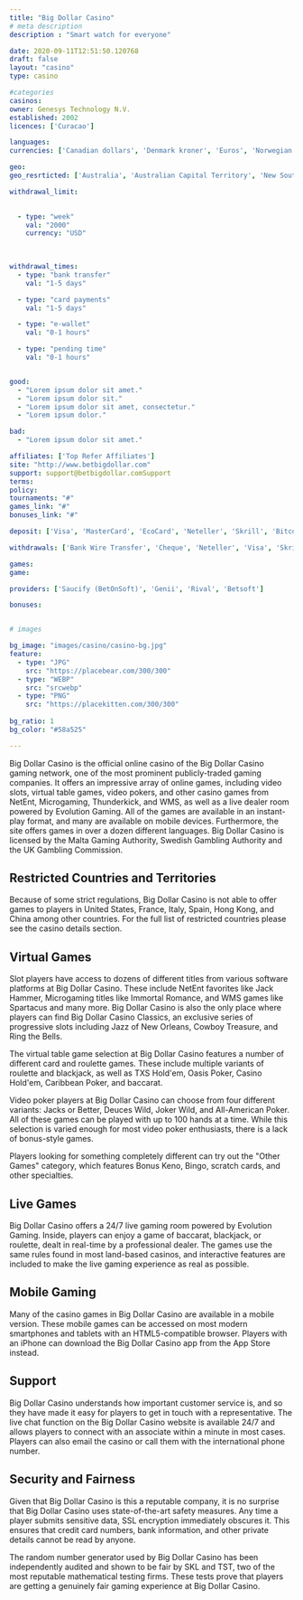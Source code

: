 ```yaml
---
title: "Big Dollar Casino"
# meta description
description : "Smart watch for everyone"

date: 2020-09-11T12:51:50.120768
draft: false
layout: "casino" 
type: casino

#categories
casinos: 
owner: Genesys Technology N.V.
established: 2002
licences: ['Curacao']

languages: 
currencies: ['Canadian dollars', 'Denmark kroner', 'Euros', 'Norwegian kroner', 'US dollars', 'New Zealand dollars', 'British pounds sterling']

geo: 
geo_resrticted: ['Australia', 'Australian Capital Territory', 'New South Wales', 'Northern Territory', 'Queensland', 'South Australia', 'Tasmania', 'Victoria', 'Western Australia', 'Curaçao', 'France', 'Germany', 'Baden-Württemberg', 'Bayern', 'Berlin', 'Brandenburg', 'Bremen', 'Hamburg', 'Hessen', 'Mecklenburg-Vorpommern', 'Niedersachsen', 'Nordrhein-Westfalen', 'Rheinland-Pfalz', 'Saarland', 'Sachsen', 'Sachsen-Anhalt', 'Schleswig-Holstein', 'Thüringen', 'Hungary', 'Italy', 'Netherlands', 'South Africa', 'Spain', 'Sweden', 'Switzerland', 'United Kingdom', 'United States', 'Alabama', 'Alaska', 'American Samoa', 'Arizona', 'Arkansas', 'California', 'Colorado', 'Connecticut', 'Delaware', 'District of Columbia', 'Florida', 'Georgia(US)', 'Guam', 'Hawaii', 'Idaho', 'Illinois', 'Indiana', 'Iowa', 'Kansas', 'Kentucky', 'Louisiana', 'Maine', 'Maryland', 'Massachusetts', 'Michigan', 'Minnesota', 'Mississippi', 'Missouri', 'Montana', 'Nebraska', 'Nevada', 'New Hampshire', 'New Jersey', 'New Mexico', 'New York', 'North Carolina', 'North Dakota', 'Northern Mariana Islands', 'Ohio', 'Oklahoma', 'Oregon', 'Pennsylvania', 'Rhode Island', 'South Carolina', 'South Dakota', 'Tennessee', 'Texas', 'U.S. Virgin Islands', 'Utah', 'Vermont', 'Virginia', 'Washington', 'West Virginia', 'Wisconsin', 'Wyoming']

withdrawal_limit:

  
  - type: "week"
    val: "2000"
    currency: "USD"
  
  

withdrawal_times:
  - type: "bank transfer"
    val: "1-5 days"

  - type: "card payments"
    val: "1-5 days"

  - type: "e-wallet"
    val: "0-1 hours"

  - type: "pending time"
    val: "0-1 hours"


good:
  - "Lorem ipsum dolor sit amet."
  - "Lorem ipsum dolor sit."
  - "Lorem ipsum dolor sit amet, consectetur."
  - "Lorem ipsum dolor."

bad:
  - "Lorem ipsum dolor sit amet."

affiliates: ['Top Refer Affiliates']
site: "http://www.betbigdollar.com"
support: support@betbigdollar.comSupport
terms:
policy:
tournaments: "#"
games_link: "#"
bonuses_link: "#"

deposit: ['Visa', 'MasterCard', 'EcoCard', 'Neteller', 'Skrill', 'Bitcoin']

withdrawals: ['Bank Wire Transfer', 'Cheque', 'Neteller', 'Visa', 'Skrill', 'MasterCard', 'Bitcoin']

games: 
game:

providers: ['Saucify (BetOnSoft)', 'Genii', 'Rival', 'Betsoft']

bonuses:


# images

bg_image: "images/casino/casino-bg.jpg"  
feature:
  - type: "JPG" 
    src: "https://placebear.com/300/300"
  - type: "WEBP"
    src: "srcwebp"
  - type: "PNG"
    src: "https://placekitten.com/300/300"  
 
bg_ratio: 1 
bg_color: "#58a525"  

---
```


Big Dollar Casino is the official online casino of the Big Dollar Casino gaming network, one of the most prominent publicly-traded gaming companies. It offers an impressive array of online games, including video slots, virtual table games, video pokers, and other casino games from NetEnt, Microgaming, Thunderkick, and WMS, as well as a live dealer room powered by Evolution Gaming. All of the games are available in an instant-play format, and many are available on mobile devices. Furthermore, the site offers games in over a dozen different languages. Big Dollar Casino is licensed by the Malta Gaming Authority, Swedish Gambling Authority and the UK Gambling Commission.

## Restricted Countries and Territories
Because of some strict regulations, Big Dollar Casino is not able to offer games to players in United States, France, Italy, Spain, Hong Kong, and China among other countries. For the full list of restricted countries please see the casino details section.

## Virtual Games
Slot players have access to dozens of different titles from various software platforms at Big Dollar Casino. These include NetEnt favorites like Jack Hammer, Microgaming titles like Immortal Romance, and WMS games like Spartacus and many more. Big Dollar Casino is also the only place where players can find Big Dollar Casino Classics, an exclusive series of progressive slots including Jazz of New Orleans, Cowboy Treasure, and Ring the Bells.

The virtual table game selection at Big Dollar Casino features a number of different card and roulette games. These include multiple variants of roulette and blackjack, as well as TXS Hold'em, Oasis Poker, Casino Hold'em, Caribbean Poker, and baccarat.

Video poker players at Big Dollar Casino can choose from four different variants: Jacks or Better, Deuces Wild, Joker Wild, and All-American Poker. All of these games can be played with up to 100 hands at a time. While this selection is varied enough for most video poker enthusiasts, there is a lack of bonus-style games.

Players looking for something completely different can try out the "Other Games" category, which features Bonus Keno, Bingo, scratch cards, and other specialties.

## Live Games
Big Dollar Casino offers a 24/7 live gaming room powered by Evolution Gaming. Inside, players can enjoy a game of baccarat, blackjack, or roulette, dealt in real-time by a professional dealer. The games use the same rules found in most land-based casinos, and interactive features are included to make the live gaming experience as real as possible.

## Mobile Gaming
Many of the casino games in Big Dollar Casino are available in a mobile version. These mobile games can be accessed on most modern smartphones and tablets with an HTML5-compatible browser. Players with an iPhone can download the Big Dollar Casino app from the App Store instead.

## Support
Big Dollar Casino understands how important customer service is, and so they have made it easy for players to get in touch with a representative. The live chat function on the Big Dollar Casino website is available 24/7 and allows players to connect with an associate within a minute in most cases. Players can also email the casino or call them with the international phone number.

## Security and Fairness
Given that Big Dollar Casino is this a reputable company, it is no surprise that Big Dollar Casino uses state-of-the-art safety measures. Any time a player submits sensitive data, SSL encryption immediately obscures it. This ensures that credit card numbers, bank information, and other private details cannot be read by anyone.

The random number generator used by Big Dollar Casino has been independently audited and shown to be fair by SKL and TST, two of the most reputable mathematical testing firms. These tests prove that players are getting a genuinely fair gaming experience at Big Dollar Casino.